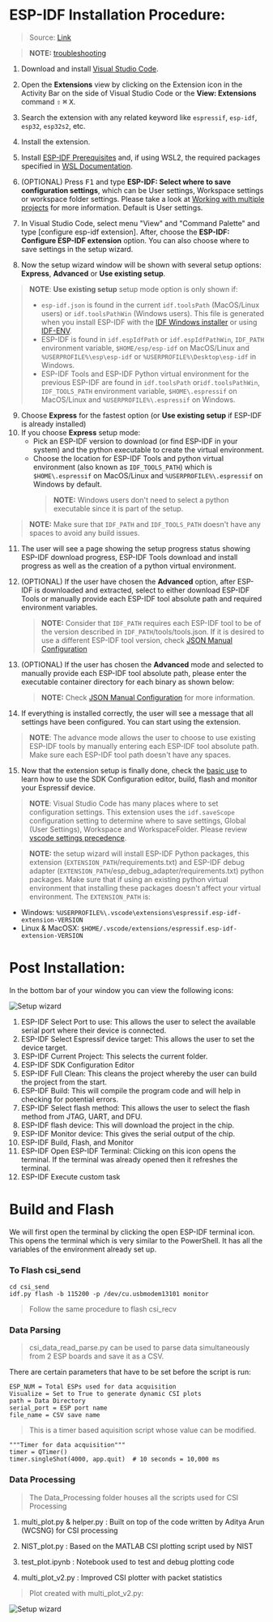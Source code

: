 # ESP-IDF Installation Procedure: 

> Source: [Link](https://github.com/espressif/vscode-esp-idf-extension/blob/master/docs/tutorial/install.md)

> **NOTE:** [troubleshooting](../../README.md#Troubleshooting)

1. Download and install [Visual Studio Code](https://code.visualstudio.com/).
2. Open the **Extensions** view by clicking on the Extension icon in the Activity Bar on the side of Visual Studio Code or the **View: Extensions** command <kbd>⇧</kbd> <kbd>⌘</kbd> <kbd>X</kbd>.
3. Search the extension with any related keyword like `espressif`, `esp-idf`, `esp32`, `esp32s2`, etc.
4. Install the extension.

5. Install [ESP-IDF Prerequisites](../../README.md#Prerequisites) and, if using WSL2, the required packages specified in [WSL Documentation](../WSL.md).


6. (OPTIONAL) Press <kbd>F1</kbd> and type **ESP-IDF: Select where to save configuration settings**, which can be User settings, Workspace settings or workspace folder settings. Please take a look at [Working with multiple projects](../MULTI_PROJECTS.md) for more information. Default is User settings.
7. In Visual Studio Code, select menu "View" and "Command Palette" and type [configure esp-idf extension]. After, choose the **ESP-IDF: Configure ESP-IDF extension** option. You can also choose where to save settings in the setup wizard.
8. Now the setup wizard window will be shown with several setup options: **Express**, **Advanced** or **Use existing setup**.

> **NOTE**: **Use existing setup** setup mode option is only shown if:
>
> - `esp-idf.json` is found in the current `idf.toolsPath` (MacOS/Linux users) or `idf.toolsPathWin` (Windows users). This file is generated when you install ESP-IDF with the [IDF Windows installer](https://github.com/espressif/idf-installer) or using [IDF-ENV](https://github.com/espressif/idf-env).
> - ESP-IDF is found in `idf.espIdfPath` or `idf.espIdfPathWin`, `IDF_PATH` environment variable, `$HOME/esp/esp-idf` on MacOS/Linux and `%USERPROFILE%\esp\esp-idf` or `%USERPROFILE%\Desktop\esp-idf` in Windows.
> - ESP-IDF Tools and ESP-IDF Python virtual environment for the previous ESP-IDF are found in `idf.toolsPath` or`idf.toolsPathWin`, `IDF_TOOLS_PATH` environment variable, `$HOME\.espressif` on MacOS/Linux and `%USERPROFILE%\.espressif` on Windows.



9. Choose **Express** for the fastest option (or **Use existing setup** if ESP-IDF is already installed)
10. If you choose **Express** setup mode:
    - Pick an ESP-IDF version to download (or find ESP-IDF in your system) and the python executable to create the virtual environment.
    - Choose the location for ESP-IDF Tools and python virtual environment (also known as `IDF_TOOLS_PATH`) which is `$HOME\.espressif` on MacOS/Linux and `%USERPROFILE%\.espressif` on Windows by default.
      > **NOTE:** Windows users don't need to select a python executable since it is part of the setup.

> **NOTE:** Make sure that `IDF_PATH` and `IDF_TOOLS_PATH` doesn't have any spaces to avoid any build issues.



11. The user will see a page showing the setup progress status showing ESP-IDF download progress, ESP-IDF Tools download and install progress as well as the creation of a python virtual environment.


12. (OPTIONAL) If the user have chosen the **Advanced** option, after ESP-IDF is downloaded and extracted, select to either download ESP-IDF Tools or manually provide each ESP-IDF tool absolute path and required environment variables.
    > **NOTE:** Consider that `IDF_PATH` requires each ESP-IDF tool to be of the version described in `IDF_PATH`/tools/tools.json.
    > If it is desired to use a different ESP-IDF tool version, check [JSON Manual Configuration](../SETUP.md#JSON-Manual-Configuration)


13. (OPTIONAL) If the user has chosen the **Advanced** mode and selected to manually provide each ESP-IDF tool absolute path, please enter the executable container directory for each binary as shown below:
    > **NOTE:** Check [JSON Manual Configuration](../SETUP.md#JSON-Manual-Configuration) for more information.


14. If everything is installed correctly, the user will see a message that all settings have been configured. You can start using the extension.


> **NOTE**: The advance mode allows the user to choose to use existing ESP-IDF tools by manually entering each ESP-IDF tool absolute path. Make sure each ESP-IDF tool path doesn't have any spaces.

15. Now that the extension setup is finally done, check the [basic use](./basic_use.md) to learn how to use the SDK Configuration editor, build, flash and monitor your Espressif device.

> **NOTE**: Visual Studio Code has many places where to set configuration settings. This extension uses the `idf.saveScope` configuration setting to determine where to save settings, Global (User Settings), Workspace and WorkspaceFolder. Please review [vscode settings precedence](https://code.visualstudio.com/docs/getstarted/settings#_settings-precedence).

> **NOTE:** the setup wizard will install ESP-IDF Python packages, this extension (`EXTENSION_PATH`/requirements.txt) and ESP-IDF debug adapter (`EXTENSION_PATH`/esp_debug_adapter/requirements.txt) python packages. Make sure that if using an existing python virtual environment that installing these packages doesn't affect your virtual environment. The `EXTENSION_PATH` is:

- Windows: `%USERPROFILE%\.vscode\extensions\espressif.esp-idf-extension-VERSION`
- Linux & MacOSX: `$HOME/.vscode/extensions/espressif.esp-idf-extension-VERSION`

# Post Installation:

In the bottom bar of your window you can view the following icons:

<p>
  <img src="../../blob/main/media/panel.png" alt="Setup wizard">
</p>

1. ESP-IDF Select Port to use: This allows the user to select the available serial port where their device is connected.
2. ESP-IDF Select Espressif device target: This allows the user to set the device target.
3. ESP-IDF Current Project: This selects the current folder.
4. ESP-IDF SDK Configuration Editor
5. ESP-IDF Full Clean: This cleans the project whereby the user can build the project from the start.
6. ESP-IDF Build: This will compile the program code and will help in checking for potential errors.
7. ESP-IDF Select flash method: This allows the user to select the flash method from JTAG, UART, and DFU.
8. ESP-IDF flash device: This will download the project in the chip.
9. ESP-IDF Monitor device: This gives the serial output of the chip.
10. ESP-IDF Build, Flash, and Monitor
11. ESP-IDF Open ESP-IDF Terminal: Clicking on this icon opens the terminal. If the terminal was already opened then it refreshes the terminal.
12. ESP-IDF Execute custom task

# Build and Flash

We will first open the terminal by clicking the open ESP-IDF terminal icon. This opens the terminal which is very similar to the PowerShell. It has all the variables of the environment already set up.

### To Flash csi_send
```
cd csi_send
idf.py flash -b 115200 -p /dev/cu.usbmodem13101 monitor

```
> Follow the same procedure to flash csi_recv

### Data Parsing

> csi_data_read_parse.py can be used to parse data simultaneously from 2 ESP boards and save it as a CSV.

There are certain parameters that have to be set before the script is run:

```
ESP_NUM = Total ESPs used for data acquisition
Visualize = Set to True to generate dynamic CSI plots
path = Data Directory
serial_port = ESP port name
file_name = CSV save name
```

> This is a timer based aquisition script whose value can be modified.

```
"""Timer for data acquisition"""
timer = QTimer()
timer.singleShot(4000, app.quit)  # 10 seconds = 10,000 ms
```

### Data Processing

> The Data_Processing folder houses all the scripts used for CSI Processing

1. multi_plot.py & helper.py : Built on top of the code written by Aditya Arun (WCSNG) for CSI processing

2. NIST_plot.py : Based on the MATLAB CSI plotting script used by NIST 

3. test_plot.ipynb : Notebook used to test and debug plotting code

4. multi_plot_v2.py : Improved CSI plotter with packet statistics 

> Plot created with multi_plot_v2.py:

<p>
  <img src="../../blob/main/media/CSI_Plot.png" alt="Setup wizard">
</p>


